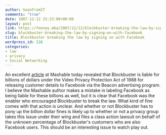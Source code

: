 ```yaml
---
author: SeanFromIT
comments: "true"
date: 2007-12-12 15:23:00+00:00
layout: post
link: https://feeney.mba/2007/12/12/blockbuster-breaking-the-law-by-signing-on-with-facebook/
slug: blockbuster-breaking-the-law-by-signing-on-with-facebook
title: Blockbuster breaking the law by signing on with Facebook
wordpress_id: 226
categories:
- law
- privacy
- Social Networking
---
```


An excellent [article](http://mashable.com/2007/12/11/facebook-and-blockbuster-liable-for-billions/) at Mashable today revealed that Blockbuster is liable for billions of dollars under the Video Privacy Protection Act of 1988 for releasing customer details to Facebook via the Beacon advertising program. I believe the Mashable author makes a mistake in labeling Facebook as being liable for these billions as well, but it is clear that Facebook was the enabler who encouraged Blockbuster to break the law. What kind of fine comes with that action is unclear. And whether or not Blockbuster has to pony up the billion dollar fines is likely up to whether or not a privacy group takes this issue under their wing and files a class action lawsuit on behalf of the unknown percentage of Blockbuster's customers who are also Facebook users. This should be an interesting issue to watch play out.

